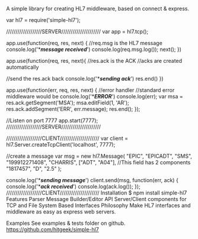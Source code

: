 A simple library for creating HL7 middleware, based on connect & express.

var hl7 = require('simple-hl7');

///////////////////SERVER/////////////////////
var app = hl7.tcp();

app.use(function(req, res, next) {
  //req.msg is the HL7 message
  console.log('******message received*****')
  console.log(req.msg.log());
  next();
})

app.use(function(req, res, next){
  //res.ack is the ACK
  //acks are created automatically

  //send the res.ack back
  console.log('******sending ack*****')
  res.end()
})

app.use(function(err, req, res, next) {
  //error handler
  //standard error middleware would be
  console.log('******ERROR*****')
  console.log(err);
  var msa = res.ack.getSegment('MSA');
  msa.editField(1, 'AR');
  res.ack.addSegment('ERR', err.message);
  res.end();
});

//Listen on port 7777
app.start(7777);
///////////////////SERVER/////////////////////

///////////////////CLIENT/////////////////////
var client = hl7.Server.createTcpClient('localhost', 7777);

//create a message
var msg = new hl7.Message(
                    "EPIC",
                    "EPICADT",
                    "SMS",
                    "199912271408",
                    "CHARRIS",
                    ["ADT", "A04"], //This field has 2 components
                    "1817457",
                    "D",
                    "2.5"
                );

console.log('******sending message*****')
client.send(msg, function(err, ack) {
  console.log('******ack received*****')
  console.log(ack.log());
});
///////////////////CLIENT/////////////////////
Installation
$ npm install simple-hl7
Features
Parser
Message Builder/Editor API
Server/Client components for TCP and File System Based Interfaces
Philosophy
Make HL7 interfaces and middleware as easy as express web servers.

Examples
See examples & tests folder on github.
https://github.com/hitgeek/simple-hl7

